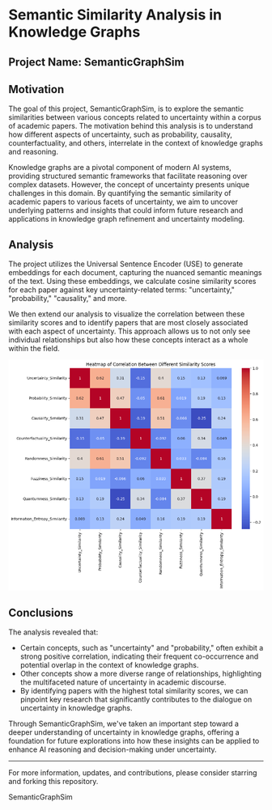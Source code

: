 # Semantic Similarity Analysis in Knowledge Graphs

## Project Name: SemanticGraphSim

## Motivation

The goal of this project, SemanticGraphSim, is to explore the semantic similarities between various concepts related to uncertainty within a corpus of academic papers. The motivation behind this analysis is to understand how different aspects of uncertainty, such as probability, causality, counterfactuality, and others, interrelate in the context of knowledge graphs and reasoning.

Knowledge graphs are a pivotal component of modern AI systems, providing structured semantic frameworks that facilitate reasoning over complex datasets. However, the concept of uncertainty presents unique challenges in this domain. By quantifying the semantic similarity of academic papers to various facets of uncertainty, we aim to uncover underlying patterns and insights that could inform future research and applications in knowledge graph refinement and uncertainty modeling.

## Analysis

The project utilizes the Universal Sentence Encoder (USE) to generate embeddings for each document, capturing the nuanced semantic meanings of the text. Using these embeddings, we calculate cosine similarity scores for each paper against key uncertainty-related terms: "uncertainty," "probability," "causality," and more.

We then extend our analysis to visualize the correlation between these similarity scores and to identify papers that are most closely associated with each aspect of uncertainty. This approach allows us to not only see individual relationships but also how these concepts interact as a whole within the field.

![Heatmap of Correlation Between Different Similarity Scores](Heatmap_of_Correlations.png)


## Conclusions

The analysis revealed that:

- Certain concepts, such as "uncertainty" and "probability," often exhibit a strong positive correlation, indicating their frequent co-occurrence and potential overlap in the context of knowledge graphs.
- Other concepts show a more diverse range of relationships, highlighting the multifaceted nature of uncertainty in academic discourse.
- By identifying papers with the highest total similarity scores, we can pinpoint key research that significantly contributes to the dialogue on uncertainty in knowledge graphs.

Through SemanticGraphSim, we've taken an important step toward a deeper understanding of uncertainty in knowledge graphs, offering a foundation for future explorations into how these insights can be applied to enhance AI reasoning and decision-making under uncertainty.

---

For more information, updates, and contributions, please consider starring and forking this repository.

SemanticGraphSim

